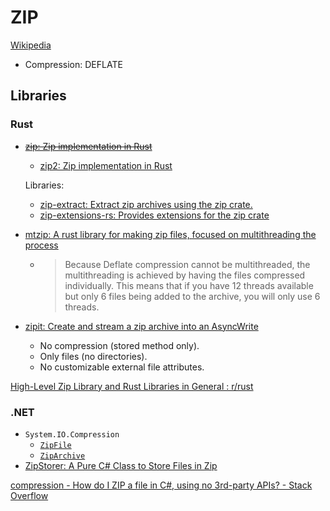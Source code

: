 # ZIP
[Wikipedia](https://en.wikipedia.org/wiki/ZIP_(file_format))

- Compression: DEFLATE

## Libraries
### Rust
- ~~[zip: Zip implementation in Rust](https://github.com/zip-rs/zip)~~
  - [zip2: Zip implementation in Rust](https://github.com/zip-rs/zip2)
  
  Libraries:
  - [zip-extract: Extract zip archives using the zip crate.](https://github.com/MCOfficer/zip-extract)
  - [zip-extensions-rs: Provides extensions for the zip crate](https://github.com/matzefriedrich/zip-extensions-rs)

- [mtzip: A rust library for making zip files, focused on multithreading the process](https://github.com/JohnTheCoolingFan/mtzip)
  - > Because Deflate compression cannot be multithreaded, the multithreading is achieved by having the files compressed individually. This means that if you have 12 threads available but only 6 files being added to the archive, you will only use 6 threads.

- [zipit: Create and stream a zip archive into an AsyncWrite](https://github.com/scotow/zipit)
  - No compression (stored method only).
  - Only files (no directories).
  - No customizable external file attributes.

[High-Level Zip Library and Rust Libraries in General : r/rust](https://www.reddit.com/r/rust/comments/w9ok61/highlevel_zip_library_and_rust_libraries_in/)

### .NET
- `System.IO.Compression`
  - [`ZipFile`](https://learn.microsoft.com/en-us/dotnet/api/system.io.compression.zipfile?view=net-8.0)
  - [`ZipArchive`](https://learn.microsoft.com/en-us/dotnet/api/system.io.compression.ziparchive)
- [ZipStorer: A Pure C# Class to Store Files in Zip](https://github.com/jaime-olivares/zipstorer)

[compression - How do I ZIP a file in C#, using no 3rd-party APIs? - Stack Overflow](https://stackoverflow.com/questions/940582/how-do-i-zip-a-file-in-c-using-no-3rd-party-apis)